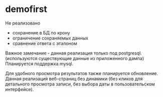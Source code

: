 # demofirst

Не реализовано
- сохранение в БД по крону
- ограничение сохраняемых данных
- сравнение ответа с эталоном

Важное замечание - данная реализация только под postgresql.
(используются существующие данные из приложенного дампа)
Планируется поддержка mysql.

Для удобного просмотра результатов также планируется обновление.
Данная реализация веб-страниц без динамики 
(без кликов для детального просмотра записи, без выбора даты в пользовательском интерфейсе).
